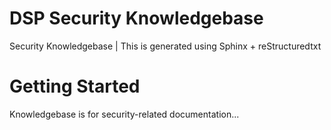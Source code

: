 # DSP Security Knowledgebase 

Security Knowledgebase | This is generated using Sphinx + reStructuredtxt

# Getting Started 

Knowledgebase is for security-related documentation...
